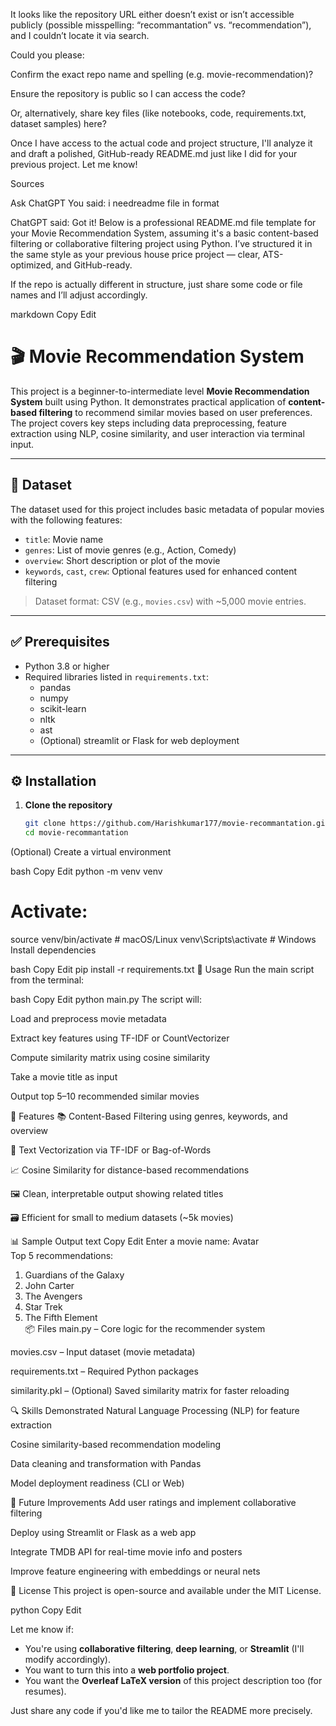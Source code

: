 It looks like the repository URL either doesn’t exist or isn’t accessible publicly (possible misspelling: “recommantation” vs. “recommendation”), and I couldn’t locate it via search.

Could you please:

Confirm the exact repo name and spelling (e.g. movie-recommendation)?

Ensure the repository is public so I can access the code?

Or, alternatively, share key files (like notebooks, code, requirements.txt, dataset samples) here?

Once I have access to the actual code and project structure, I'll analyze it and draft a polished, GitHub-ready README.md just like I did for your previous project. Let me know!









Sources

Ask ChatGPT
You said:
i needreadme file in format


ChatGPT said:
Got it! Below is a professional README.md file template for your Movie Recommendation System, assuming it's a basic content-based filtering or collaborative filtering project using Python. I’ve structured it in the same style as your previous house price project — clear, ATS-optimized, and GitHub-ready.

If the repo is actually different in structure, just share some code or file names and I’ll adjust accordingly.

markdown
Copy
Edit
# 🎬 Movie Recommendation System

This project is a beginner-to-intermediate level **Movie Recommendation System** built using Python. It demonstrates practical application of **content-based filtering** to recommend similar movies based on user preferences. The project covers key steps including data preprocessing, feature extraction using NLP, cosine similarity, and user interaction via terminal input.

---

## 📁 Dataset

The dataset used for this project includes basic metadata of popular movies with the following features:

- `title`: Movie name  
- `genres`: List of movie genres (e.g., Action, Comedy)  
- `overview`: Short description or plot of the movie  
- `keywords`, `cast`, `crew`: Optional features used for enhanced content filtering  

> Dataset format: CSV (e.g., `movies.csv`) with ~5,000 movie entries.

---

## ✅ Prerequisites

- Python 3.8 or higher  
- Required libraries listed in `requirements.txt`:
  - pandas
  - numpy
  - scikit-learn
  - nltk
  - ast
  - (Optional) streamlit or Flask for web deployment

---

## ⚙️ Installation

1. **Clone the repository**  
   ```bash
   git clone https://github.com/Harishkumar177/movie-recommantation.git
   cd movie-recommantation
(Optional) Create a virtual environment

bash
Copy
Edit
python -m venv venv
# Activate:
source venv/bin/activate       # macOS/Linux
venv\Scripts\activate          # Windows
Install dependencies

bash
Copy
Edit
pip install -r requirements.txt
🚀 Usage
Run the main script from the terminal:

bash
Copy
Edit
python main.py
The script will:

Load and preprocess movie metadata

Extract key features using TF-IDF or CountVectorizer

Compute similarity matrix using cosine similarity

Take a movie title as input

Output top 5–10 recommended similar movies

📌 Features
📚 Content-Based Filtering using genres, keywords, and overview

🧠 Text Vectorization via TF-IDF or Bag-of-Words

📈 Cosine Similarity for distance-based recommendations

🖼️ Clean, interpretable output showing related titles

🗃️ Efficient for small to medium datasets (~5k movies)

📊 Sample Output
text
Copy
Edit
Enter a movie name: Avatar  
Top 5 recommendations:
1. Guardians of the Galaxy  
2. John Carter  
3. The Avengers  
4. Star Trek  
5. The Fifth Element  
📦 Files
main.py – Core logic for the recommender system

movies.csv – Input dataset (movie metadata)

requirements.txt – Required Python packages

similarity.pkl – (Optional) Saved similarity matrix for faster reloading

🔍 Skills Demonstrated
Natural Language Processing (NLP) for feature extraction

Cosine similarity-based recommendation modeling

Data cleaning and transformation with Pandas

Model deployment readiness (CLI or Web)

🚀 Future Improvements
Add user ratings and implement collaborative filtering

Deploy using Streamlit or Flask as a web app

Integrate TMDB API for real-time movie info and posters

Improve feature engineering with embeddings or neural nets

📜 License
This project is open-source and available under the MIT License.

python
Copy
Edit

Let me know if:
- You're using **collaborative filtering**, **deep learning**, or **Streamlit** (I'll modify accordingly).
- You want to turn this into a **web portfolio project**.
- You want the **Overleaf LaTeX version** of this project description too (for resumes).

Just share any code if you'd like me to tailor the README more precisely.







